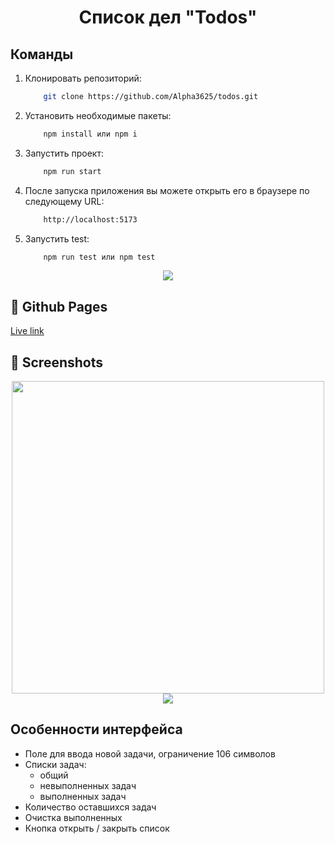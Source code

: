 <h1 align="center">Список дел "Todos"</h1>

## Команды
1. Клонировать репозиторий:
    ```bash
        git clone https://github.com/Alpha3625/todos.git
    ```

2. Установить необходимые пакеты:
    ```bash
        npm install или npm i
    ```
    
4. Запустить проект:
    ```bash
        npm run start
    ```

5. После запуска приложения вы можете открыть его в браузере по следующему URL:
    ```bash
        http://localhost:5173
    ```
    
6. Запустить test:
    ```bash
        npm run test или npm test
    ```

<p align="center">
    <a href="https://skillicons.dev">
        <img src="https://skillicons.dev/icons?i=html,sass,ts,vite,react,redux,jest" />
    </a>
</p>

## 🔗 Github Pages

[Live link](https://alpha3625.github.io/todos/)

## 📸 Screenshots

<div align="center">
    <img width="500px" src="https://github.com/user-attachments/assets/244bbbdd-8121-418d-a9a7-8c8ea63f3522"/>
    <img src="https://github.com/user-attachments/assets/fc19bb7d-7678-46e6-ab6b-c77d45dd3864"/>
</div>

## Особенности интерфейса
- Поле для ввода новой задачи, ограничение 106 символов
- Списки задач:
  - общий
  - невыполненных задач
  - выполненных задач
- Количество оставшихся задач
- Очистка выполненных
- Кнопка открыть / закрыть список
